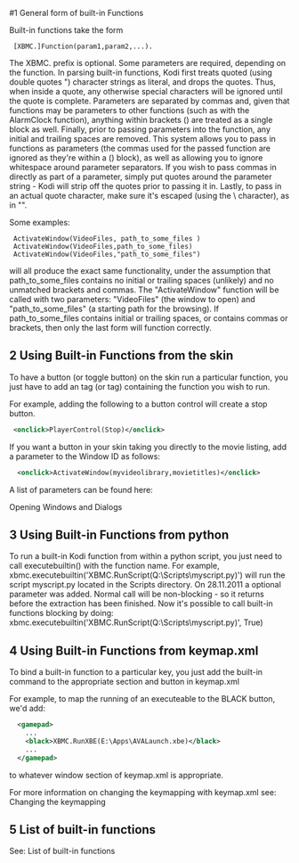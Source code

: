 #1 General form of built-in Functions

Built-in functions take the form  

```
 [XBMC.]Function(param1,param2,...).
 ```

The XBMC. prefix is optional. Some parameters are required, depending on the function. In parsing built-in functions, Kodi first treats quoted (using double quotes ") character strings as literal, and drops the quotes. Thus, when inside a quote, any otherwise special characters will be ignored until the quote is complete. Parameters are separated by commas and, given that functions may be parameters to other functions (such as with the AlarmClock function), anything within brackets () are treated as a single block as well. Finally, prior to passing parameters into the function, any initial and trailing spaces are removed. This system allows you to pass in functions as parameters (the commas used for the passed function are ignored as they're within a () block), as well as allowing you to ignore whitespace around parameter separators. If you wish to pass commas in directly as part of a parameter, simply put quotes around the parameter string - Kodi will strip off the quotes prior to passing it in. Lastly, to pass in an actual quote character, make sure it's escaped (using the \ character), as in "\".  

Some examples:  

```
 ActivateWindow(VideoFiles, path_to_some_files )
 ActivateWindow(VideoFiles,path_to_some_files)
 ActivateWindow(VideoFiles,"path_to_some_files")
```

will all produce the exact same functionality, under the assumption that path_to_some_files contains no initial or trailing spaces (unlikely) and no unmatched brackets and commas. The "ActivateWindow" function will be called with two parameters: "VideoFiles" (the window to open) and "path_to_some_files" (a starting path for the browsing). If path_to_some_files contains initial or trailing spaces, or contains commas or brackets, then only the last form will function correctly.  

## 2 Using Built-in Functions from the skin

To have a button (or toggle button) on the skin run a particular function, you just have to add an <onclick> tag (or <onfocus> tag) containing the function you wish to run.  

For example, adding the following to a button control will create a stop button.  

```xml
 <onclick>PlayerControl(Stop)</onclick>
 ```

If you want a button in your skin taking you directly to the movie listing, add a parameter to the Window ID as follows:  

```xml
  <onclick>ActivateWindow(myvideolibrary,movietitles)</onclick>
```

A list of parameters can be found here:  

Opening Windows and Dialogs

## 3 Using Built-in Functions from python

To run a built-in Kodi function from within a python script, you just need to call executebuiltin() with the function name. For example,
 xbmc.executebuiltin('XBMC.RunScript(Q:\Scripts\myscript.py)')
will run the script myscript.py located in the Scripts directory. On 28.11.2011 a optional parameter was added. Normal call will be non-blocking - so it returns before the extraction has been finished. Now it's possible to call built-in functions blocking by doing:
 xbmc.executebuiltin('XBMC.RunScript(Q:\Scripts\myscript.py)', True)

## 4 Using Built-in Functions from keymap.xml

To bind a built-in function to a particular key, you just add the built-in command to the appropriate section and button in keymap.xml  

For example, to map the running of an executeable to the BLACK button, we'd add:  

```xml
  <gamepad>
    ...
    <black>XBMC.RunXBE(E:\Apps\AVALaunch.xbe)</black>
    ...
  </gamepad>
```

to whatever window section of keymap.xml is appropriate.  

For more information on changing the keymapping with keymap.xml see: Changing the keymapping  

## 5 List of built-in functions

See: List of built-in functions
